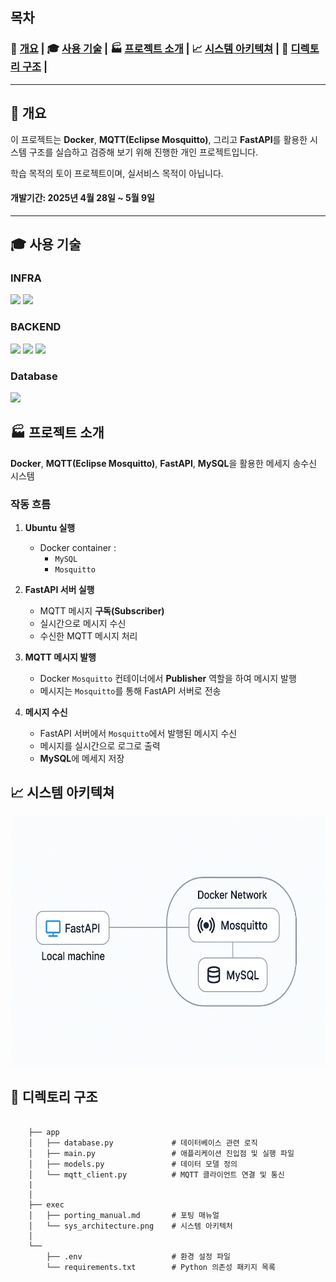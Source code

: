 ## 목차

### 🦺 [개요](#🦺-개요) | 🎓 [사용 기술](#🎓-사용-기술) | 🏭 [프로젝트 소개](#🏭-프로젝트-소개) |  📈 [시스템 아키텍쳐](#📈-시스템-아키텍쳐) | 📓 [디렉토리 구조](#📓-디렉토리-구조) |
---
## 🦺 개요

이 프로젝트는 **Docker**, **MQTT(Eclipse Mosquitto)**, 그리고 **FastAPI**를 활용한 시스템 구조를 실습하고 검증해 보기 위해 진행한 개인 프로젝트입니다.

학습 목적의 토이 프로젝트이며, 실서비스 목적이 아닙니다.

#### 개발기간: **2025년 4월 28일 ~ 5월 9일**
---
## 🎓 사용 기술

### INFRA

<img src="https://img.shields.io/badge/-Docker-2496ED?style=for-the-badge&logo=docker&logoColor=white"> <img src="https://img.shields.io/badge/-Eclipse_mosquitto-3C5280?style=for-the-badge&logo=eclipse-mosquitto&logoColor=white">

### BACKEND

<img src="https://img.shields.io/badge/Python-3776AB?style=for-the-badge&logo=python&logoColor=white"> <img src ="https://img.shields.io/badge/fastapi-109989?style=for-the-badge&logo=FASTAPI&logoColor=white"> <img src="https://img.shields.io/badge/-Eclipse_mosquitto-3C5280?style=for-the-badge&logo=eclipse-mosquitto&logoColor=white">


### Database

<img src="https://img.shields.io/badge/mysql-4479A1?style=for-the-badge&logo=mysql&logoColor=white">


## 🏭 프로젝트 소개

**Docker**, **MQTT(Eclipse Mosquitto)**, **FastAPI**, **MySQL**을 활용한 메세지 송수신 시스템

### 작동 흐름

1. **Ubuntu 실행**
   - Docker container :
     - `MySQL`
     - `Mosquitto`

2. **FastAPI 서버 실행**
   - MQTT 메시지 **구독(Subscriber)**
   - 실시간으로 메시지 수신
   - 수신한 MQTT 메시지 처리 

3. **MQTT 메시지 발행**
   - Docker `Mosquitto` 컨테이너에서 **Publisher** 역할을 하여 메시지 발행
   - 메시지는 `Mosquitto`를 통해 FastAPI 서버로 전송

4. **메시지 수신**
   - FastAPI 서버에서 `Mosquitto`에서 발행된 메시지 수신
   - 메시지를 실시간으로 로그로 출력
   - **MySQL**에 메세지 저장

## 📈 시스템 아키텍쳐

<img src="./exec/sys_architecture.png" height="400px">

## 📓 디렉토리 구조

```

    ├── app
    │   ├── database.py             # 데이터베이스 관련 로직
    │   ├── main.py                 # 애플리케이션 진입점 및 실행 파일
    │   ├── models.py               # 데이터 모델 정의
    │   └── mqtt_client.py          # MQTT 클라이언트 연결 및 통신
    |
    │
    ├── exec
    │   ├── porting_manual.md       # 포팅 매뉴얼
    │   └── sys_architecture.png    # 시스템 아키텍처
    │
    └──
        ├── .env                    # 환경 설정 파일
        └── requirements.txt        # Python 의존성 패키지 목록


```
